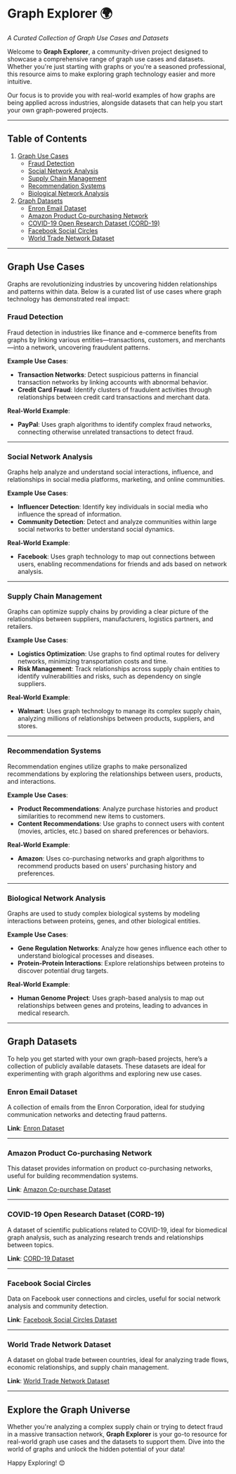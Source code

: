 # **Graph Explorer** 🌍
*A Curated Collection of Graph Use Cases and Datasets*

Welcome to **Graph Explorer**, a community-driven project designed to showcase a comprehensive range of graph use cases and datasets. Whether you're just starting with graphs or you're a seasoned professional, this resource aims to make exploring graph technology easier and more intuitive.

Our focus is to provide you with real-world examples of how graphs are being applied across industries, alongside datasets that can help you start your own graph-powered projects.

---

## **Table of Contents**
1. [Graph Use Cases](#graph-use-cases)
   - [Fraud Detection](#1-fraud-detection)
   - [Social Network Analysis](#2-social-network-analysis)
   - [Supply Chain Management](#3-supply-chain-management)
   - [Recommendation Systems](#4-recommendation-systems)
   - [Biological Network Analysis](#5-biological-network-analysis)
2. [Graph Datasets](#graph-datasets)
   - [Enron Email Dataset](#1-enron-email-dataset)
   - [Amazon Product Co-purchasing Network](#2-amazon-product-co-purchasing-network)
   - [COVID-19 Open Research Dataset (CORD-19)](#3-covid-19-open-research-dataset-cord-19)
   - [Facebook Social Circles](#4-facebook-social-circles)
   - [World Trade Network Dataset](#5-world-trade-network-dataset)

---

## **Graph Use Cases**

Graphs are revolutionizing industries by uncovering hidden relationships and patterns within data. Below is a curated list of use cases where graph technology has demonstrated real impact:

### **Fraud Detection**
Fraud detection in industries like finance and e-commerce benefits from graphs by linking various entities—transactions, customers, and merchants—into a network, uncovering fraudulent patterns.

**Example Use Cases**:
- **Transaction Networks**: Detect suspicious patterns in financial transaction networks by linking accounts with abnormal behavior.
- **Credit Card Fraud**: Identify clusters of fraudulent activities through relationships between credit card transactions and merchant data.

**Real-World Example**:
- **PayPal**: Uses graph algorithms to identify complex fraud networks, connecting otherwise unrelated transactions to detect fraud.

---

### **Social Network Analysis**
Graphs help analyze and understand social interactions, influence, and relationships in social media platforms, marketing, and online communities.

**Example Use Cases**:
- **Influencer Detection**: Identify key individuals in social media who influence the spread of information.
- **Community Detection**: Detect and analyze communities within large social networks to better understand social dynamics.

**Real-World Example**:
- **Facebook**: Uses graph technology to map out connections between users, enabling recommendations for friends and ads based on network analysis.

---

### **Supply Chain Management**
Graphs can optimize supply chains by providing a clear picture of the relationships between suppliers, manufacturers, logistics partners, and retailers.

**Example Use Cases**:
- **Logistics Optimization**: Use graphs to find optimal routes for delivery networks, minimizing transportation costs and time.
- **Risk Management**: Track relationships across supply chain entities to identify vulnerabilities and risks, such as dependency on single suppliers.

**Real-World Example**:
- **Walmart**: Uses graph technology to manage its complex supply chain, analyzing millions of relationships between products, suppliers, and stores.

---

### **Recommendation Systems**
Recommendation engines utilize graphs to make personalized recommendations by exploring the relationships between users, products, and interactions.

**Example Use Cases**:
- **Product Recommendations**: Analyze purchase histories and product similarities to recommend new items to customers.
- **Content Recommendations**: Use graphs to connect users with content (movies, articles, etc.) based on shared preferences or behaviors.

**Real-World Example**:
- **Amazon**: Uses co-purchasing networks and graph algorithms to recommend products based on users' purchasing history and preferences.

---

### **Biological Network Analysis**
Graphs are used to study complex biological systems by modeling interactions between proteins, genes, and other biological entities.

**Example Use Cases**:
- **Gene Regulation Networks**: Analyze how genes influence each other to understand biological processes and diseases.
- **Protein-Protein Interactions**: Explore relationships between proteins to discover potential drug targets.

**Real-World Example**:
- **Human Genome Project**: Uses graph-based analysis to map out relationships between genes and proteins, leading to advances in medical research.

---

## **Graph Datasets**

To help you get started with your own graph-based projects, here’s a collection of publicly available datasets. These datasets are ideal for experimenting with graph algorithms and exploring new use cases.

### **Enron Email Dataset**
A collection of emails from the Enron Corporation, ideal for studying communication networks and detecting fraud patterns.

**Link**: [Enron Dataset](https://www.cs.cmu.edu/~./enron/)

---

### **Amazon Product Co-purchasing Network**
This dataset provides information on product co-purchasing networks, useful for building recommendation systems.

**Link**: [Amazon Co-purchase Dataset](https://snap.stanford.edu/data/amazon-meta.html)

---

### **COVID-19 Open Research Dataset (CORD-19)**
A dataset of scientific publications related to COVID-19, ideal for biomedical graph analysis, such as analyzing research trends and relationships between topics.

**Link**: [CORD-19 Dataset](https://www.semanticscholar.org/cord19)

---

### **Facebook Social Circles**
Data on Facebook user connections and circles, useful for social network analysis and community detection.

**Link**: [Facebook Social Circles Dataset](https://snap.stanford.edu/data/egonets-Facebook.html)

---

### **World Trade Network Dataset**
A dataset on global trade between countries, ideal for analyzing trade flows, economic relationships, and supply chain management.

**Link**: [World Trade Network Dataset](https://datahub.io/core/world-trade)

---

## **Explore the Graph Universe**
Whether you're analyzing a complex supply chain or trying to detect fraud in a massive transaction network, **Graph Explorer** is your go-to resource for real-world graph use cases and the datasets to support them. Dive into the world of graphs and unlock the hidden potential of your data!

Happy Exploring! 😊
